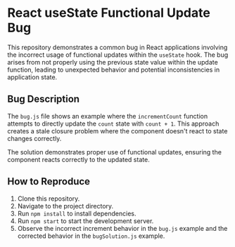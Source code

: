 # React useState Functional Update Bug

This repository demonstrates a common bug in React applications involving the incorrect usage of functional updates within the `useState` hook.  The bug arises from not properly using the previous state value within the update function, leading to unexpected behavior and potential inconsistencies in application state.

## Bug Description

The `bug.js` file shows an example where the `incrementCount` function attempts to directly update the `count` state with `count + 1`. This approach creates a stale closure problem where the component doesn't react to state changes correctly. 

The solution demonstrates proper use of functional updates, ensuring the component reacts correctly to the updated state.

## How to Reproduce

1. Clone this repository.
2. Navigate to the project directory.
3. Run `npm install` to install dependencies.
4. Run `npm start` to start the development server.
5. Observe the incorrect increment behavior in the `bug.js` example and the corrected behavior in the `bugSolution.js` example.
